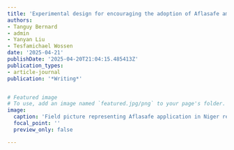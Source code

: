```yaml
---
title: 'Experimental design for encouraging the adoption of Aflasafe among small-scale farmers in Nigeria'
authors:
- Tanguy Bernard
- admin
- Yanyan Liu
- Tesfamichael Wossen
date: '2025-04-21'
publishDate: '2025-04-20T21:04:15.485413Z'
publication_types:
- article-journal
publication: '*Writing*'


# Featured image
# To use, add an image named `featured.jpg/png` to your page's folder.
image:
  caption: 'Field picture representing Aflasafe application in Niger region of Nigeria.'
  focal_point: ''
  preview_only: false

---
```


